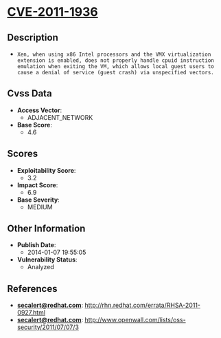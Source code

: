 
# [CVE-2011-1936](https://cve.mitre.org/cgi-bin/cvename.cgi?name=CVE-2011-1936)

## Description

- `Xen, when using x86 Intel processors and the VMX virtualization extension is enabled, does not properly handle cpuid instruction emulation when exiting the VM, which allows local guest users to cause a denial of service (guest crash) via unspecified vectors.`

## Cvss Data

- **Access Vector**:
  - ADJACENT_NETWORK
- **Base Score**:
  - 4.6

## Scores

- **Exploitability Score**:
  - 3.2
- **Impact Score**:
  - 6.9
- **Base Severity**:
  - MEDIUM

## Other Information

- **Publish Date**:
  - 2014-01-07 19:55:05
- **Vulnerability Status**:
  - Analyzed

## References

- **secalert@redhat.com**: http://rhn.redhat.com/errata/RHSA-2011-0927.html
- **secalert@redhat.com**: http://www.openwall.com/lists/oss-security/2011/07/07/3
